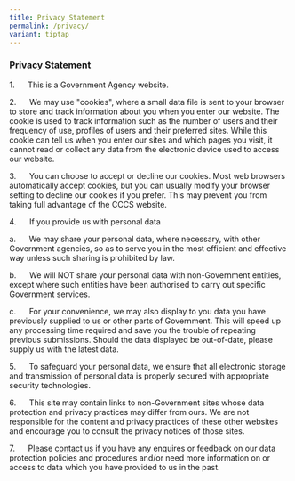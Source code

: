 ```yaml
---
title: Privacy Statement
permalink: /privacy/
variant: tiptap
---
```

<h3><strong>Privacy Statement</strong></h3>
<p>1.&nbsp;&nbsp;&nbsp;&nbsp;&nbsp; This is a Government Agency website.</p>
<p>2.&nbsp;&nbsp;&nbsp;&nbsp;&nbsp; We may use "cookies", where a small data
file is sent to your browser to store and track information about you when
you enter our website. The cookie is used to track information such as
the number of users and their frequency of use, profiles of users and their
preferred sites. While this cookie can tell us when you enter our sites
and which pages you visit, it cannot read or collect any data from the
electronic device used to access our website.</p>
<p>3.&nbsp;&nbsp;&nbsp;&nbsp;&nbsp; You can choose to accept or decline our
cookies. Most web browsers automatically accept cookies, but you can usually
modify your browser setting to decline our cookies if you prefer. This
may prevent you from taking full advantage of the CCCS website.</p>
<p>4.&nbsp;&nbsp;&nbsp;&nbsp;&nbsp; If you provide us with personal data</p>
<p>a.&nbsp;&nbsp;&nbsp;&nbsp;&nbsp; We may share your personal data, where
necessary, with other Government agencies, so as to serve you in the most
efficient and effective way unless such sharing is prohibited by law.</p>
<p>b.&nbsp;&nbsp;&nbsp;&nbsp;&nbsp; We will NOT share your personal data
with non-Government entities, except where such entities have been authorised
to carry out specific Government services.</p>
<p>c.&nbsp;&nbsp;&nbsp;&nbsp;&nbsp; For your convenience, we may also display
to you data you have previously supplied to us or other parts of Government.
This will speed up any processing time required and save you the trouble
of repeating previous submissions. Should the data displayed be out-of-date,
please supply us with the latest data.</p>
<p>5.&nbsp;&nbsp;&nbsp;&nbsp;&nbsp; To safeguard your personal data, we ensure
that all electronic storage and transmission of personal data is properly
secured with appropriate security technologies.</p>
<p>6.&nbsp;&nbsp;&nbsp;&nbsp;&nbsp; This site may contain links to non-Government
sites whose data protection and privacy practices may differ from ours.
We are not responsible for the content and privacy practices of these other
websites and encourage you to consult the privacy notices of those sites.</p>
<p>7.&nbsp;&nbsp;&nbsp;&nbsp;&nbsp; Please&nbsp;<a href="https://www.cccs.gov.sg/get-in-touch/general-feedback/contact-us/" rel="noopener noreferrer nofollow" target="_blank">contact us</a>&nbsp;if
you have any enquires or feedback on our data protection policies and procedures
and/or need more information on or access to data which you have provided
to us in the past.</p>